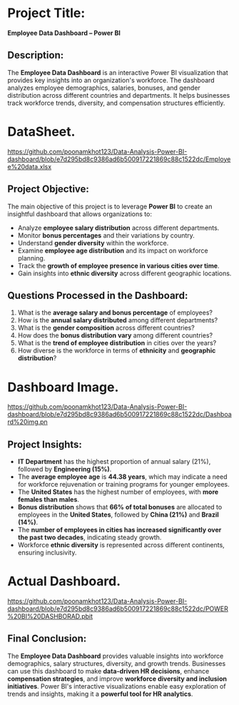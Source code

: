 # **Project Title:**  
**Employee Data Dashboard – Power BI**  

## **Description:**  
The **Employee Data Dashboard** is an interactive Power BI visualization that provides key insights into an organization's workforce. The dashboard analyzes employee demographics, salaries, bonuses, and gender distribution across different countries and departments. It helps businesses track workforce trends, diversity, and compensation structures efficiently.  

# **DataSheet.**
https://github.com/poonamkhot123/Data-Analysis-Power-BI-dashboard/blob/e7d295bd8c9386ad6b500917221869c88c1522dc/Employee%20data.xlsx

## **Project Objective:**  
The main objective of this project is to leverage **Power BI** to create an insightful dashboard that allows organizations to:  
- Analyze **employee salary distribution** across different departments.  
- Monitor **bonus percentages** and their variations by country.  
- Understand **gender diversity** within the workforce.  
- Examine **employee age distribution** and its impact on workforce planning.  
- Track the **growth of employee presence in various cities over time**.  
- Gain insights into **ethnic diversity** across different geographic locations.  

## **Questions Processed in the Dashboard:**  
1. What is the **average salary and bonus percentage** of employees?  
2. How is the **annual salary distributed** among different departments?  
3. What is the **gender composition** across different countries?  
4. How does the **bonus distribution vary** among different countries?  
5. What is the **trend of employee distribution** in cities over the years?  
6. How diverse is the workforce in terms of **ethnicity** and **geographic distribution**?

# **Dashboard Image.**
https://github.com/poonamkhot123/Data-Analysis-Power-BI-dashboard/blob/e7d295bd8c9386ad6b500917221869c88c1522dc/Dashboard%20img.pn

## **Project Insights:**  
- **IT Department** has the highest proportion of annual salary (21%), followed by **Engineering (15%)**.  
- The **average employee age** is **44.38 years**, which may indicate a need for workforce rejuvenation or training programs for younger employees.  
- The **United States** has the highest number of employees, with **more females than males**.  
- **Bonus distribution** shows that **66% of total bonuses** are allocated to employees in the **United States**, followed by **China (21%)** and **Brazil (14%)**.  
- The **number of employees in cities has increased significantly over the past two decades**, indicating steady growth.  
- Workforce **ethnic diversity** is represented across different continents, ensuring inclusivity.

# **Actual Dashboard.**
https://github.com/poonamkhot123/Data-Analysis-Power-BI-dashboard/blob/e7d295bd8c9386ad6b500917221869c88c1522dc/POWER%20BI%20DASHBORAD.pbit

## **Final Conclusion:**  
The **Employee Data Dashboard** provides valuable insights into workforce demographics, salary structures, diversity, and growth trends. Businesses can use this dashboard to make **data-driven HR decisions**, enhance **compensation strategies**, and improve **workforce diversity and inclusion initiatives**. Power BI's interactive visualizations enable easy exploration of trends and insights, making it a **powerful tool for HR analytics**.  


